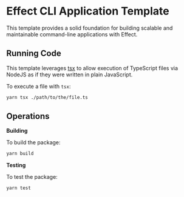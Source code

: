 # Effect CLI Application Template

This template provides a solid foundation for building scalable and maintainable command-line applications with Effect.

## Running Code

This template leverages [tsx](https://tsx.is) to allow execution of TypeScript files via NodeJS as if they were written in plain JavaScript.

To execute a file with `tsx`:

```sh
yarn tsx ./path/to/the/file.ts
```

## Operations

**Building**

To build the package:

```sh
yarn build
```

**Testing**

To test the package:

```sh
yarn test
```
